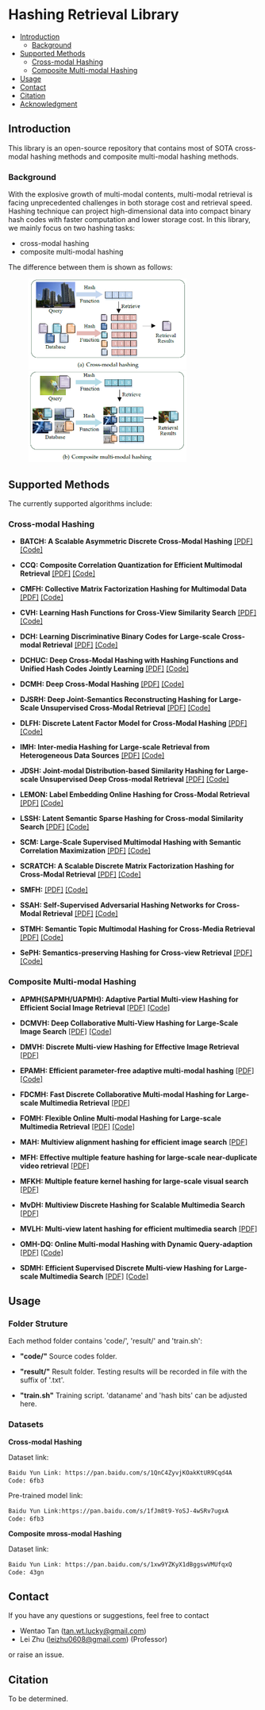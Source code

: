 # Hashing Retrieval Library
- [Introduction](#introduction)
    - [Background](#background)
- [Supported Methods](#supported-methods)
    - [Cross-modal Hashing](#cross-modal-hashing) 
    - [Composite Multi-modal Hashing](#composite-multi-modal-hashing) 
- [Usage](#usage)
- [Contact](#contact)
- [Citation](#citation)
- [Acknowledgment](#acknowledgment)

## Introduction
This library is an open-source repository that contains most of SOTA cross-modal hashing methods and composite multi-modal hashing methods.

### Background
With the explosive growth of multi-modal contents, multi-modal retrieval is facing unprecedented challenges in both storage cost and retrieval speed. Hashing technique can project high-dimensional data into compact binary hash codes with faster computation and lower storage cost. In this library, we mainly focus on two hashing tasks:

- cross-modal hashing
- composite multi-modal hashing

The difference between them is shown as follows:

<figure class='half'>
<img src="figure/main-a.png" width=320/><img src="figure/main-b.png" width=320/>
</figure>


## Supported Methods

The currently supported algorithms include:

### Cross-modal Hashing

- **BATCH: A Scalable Asymmetric Discrete Cross-Modal Hashing**  [[PDF]](https://ieeexplore.ieee.org/document/9001235) [[Code]](https://github.com/yxinwang/BATCH-TKDE2020)

- **CCQ: Composite Correlation Quantization for Efficient Multimodal Retrieval** [[PDF]](https://dl.acm.org/doi/abs/10.1145/2911451.2911493) [[Code]]()

- **CMFH: Collective Matrix Factorization Hashing for Multimodal Data**  [[PDF]](https://openaccess.thecvf.com/content_cvpr_2014/html/Ding_Collective_Matrix_Factorization_2014_CVPR_paper.html) [[Code]]()
  
- **CVH: Learning Hash Functions for Cross-View Similarity Search** [[PDF]](https://www.aaai.org/ocs/index.php/IJCAI/IJCAI11/paper/view/3350/3446) [[Code]]()
   
- **DCH: Learning Discriminative Binary Codes for Large-scale Cross-modal Retrieval** [[PDF]](https://ieeexplore.ieee.org/abstract/document/7867785) [[Code]]()

- **DCHUC: Deep Cross-Modal Hashing with Hashing Functions and Unified Hash Codes Jointly Learning** [[PDF]](https://ieeexplore.ieee.org/abstract/document/9069300) [[Code]](https://github.com/rongchengtu1/DCHUC)

- **DCMH: Deep Cross-Modal Hashing** [[PDF]](https://openaccess.thecvf.com/content_cvpr_2017/html/Jiang_Deep_Cross-Modal_Hashing_CVPR_2017_paper.html) [[Code]](https://github.com/jiangqy/DCMH-CVPR2017)

- **DJSRH: Deep Joint-Semantics Reconstructing Hashing for Large-Scale Unsupervised Cross-Modal Retrieval** [[PDF]](https://openaccess.thecvf.com/content_ICCV_2019/html/Su_Deep_Joint-Semantics_Reconstructing_Hashing_for_Large-Scale_Unsupervised_Cross-Modal_Retrieval_ICCV_2019_paper.html) [[Code]](https://github.com/zs-zhong/DJSRH)

- **DLFH: Discrete Latent Factor Model for Cross-Modal Hashing** [[PDF]](https://ieeexplore.ieee.org/abstract/document/8636536) [[Code]](https://github.com/jiangqy/DLFH-TIP2019)

- **IMH: Inter-media Hashing for Large-scale Retrieval from Heterogeneous Data Sources** [[PDF]](https://dl.acm.org/doi/abs/10.1145/2463676.2465274) [[Code]]()

- **JDSH: Joint-modal Distribution-based Similarity Hashing for Large-scale Unsupervised Deep Cross-modal Retrieval** [[PDF]](https://dl.acm.org/doi/abs/10.1145/3397271.3401086) [[Code]](https://github.com/KaiserLew/JDSH)
    
- **LEMON: Label Embedding Online Hashing for Cross-Modal Retrieval** [[PDF]](https://dl.acm.org/doi/abs/10.1145/3394171.3413971) [[Code]](https://github.com/yxinwang/LEMON-MM2020)
    
- **LSSH: Latent Semantic Sparse Hashing for Cross-modal Similarity Search** [[PDF]](https://dl.acm.org/doi/abs/10.1145/2600428.2609610) [[Code]]()
    
- **SCM: Large-Scale Supervised Multimodal Hashing with Semantic Correlation Maximization** [[PDF]](https://ojs.aaai.org/index.php/AAAI/article/view/8995) [[Code]]()
    
- **SCRATCH: A Scalable Discrete Matrix Factorization Hashing for Cross-Modal Retrieval** [[PDF]](https://dl.acm.org/doi/abs/10.1145/3240508.3240547) [[Code]]()
    
- **SMFH:** [[PDF]]() [[Code]]()

- **SSAH: Self-Supervised Adversarial Hashing Networks for Cross-Modal Retrieval** [[PDF]](https://openaccess.thecvf.com/content_cvpr_2018/html/Li_Self-Supervised_Adversarial_Hashing_CVPR_2018_paper.html) [[Code]](https://github.com/lelan-li/SSAH)
    
- **STMH: Semantic Topic Multimodal Hashing for Cross-Media Retrieval** [[PDF]](https://www.ijcai.org/Abstract/15/546) [[Code]](https://github.com/Wangdi-Xidian/STMH)
    
- **SePH: Semantics-preserving Hashing for Cross-view Retrieval** [[PDF]](https://openaccess.thecvf.com/content_cvpr_2015/html/Lin_Semantics-Preserving_Hashing_for_2015_CVPR_paper.html) [[Code]]()
    
### Composite Multi-modal Hashing

- **APMH(SAPMH/UAPMH): Adaptive Partial Multi-view Hashing for Efficient Social Image Retrieval**  [[PDF]](https://ieeexplore.ieee.org/document/9257004) [[Code]](https://github.com/ChaoqunZheng/APMH)

- **DCMVH: Deep Collaborative Multi-View Hashing for Large-Scale Image Search** [[PDF]](https://ieeexplore.ieee.org/abstract/document/9007019) [[Code]](https://github.com/lxuu306/DCMVH)


- **DMVH: Discrete Multi-view Hashing for Effective Image Retrieval** [[PDF]](https://dl.acm.org/doi/abs/10.1145/3078971.3078981) 


- **EPAMH: Efficient parameter-free adaptive multi-modal hashing** [[PDF]](https://ieeexplore.ieee.org/abstract/document/9137647) [[Code]](https://github.com/ChaoqunZheng/EPAMH)

- **FDCMH: Fast Discrete Collaborative Multi-modal Hashing for Large-scale Multimedia Retrieval** [[PDF]](https://ieeexplore.ieee.org/abstract/document/8700276)

- **FOMH: Flexible Online Multi-modal Hashing for Large-scale Multimedia Retrieval** [[PDF]](https://dl.acm.org/doi/abs/10.1145/3343031.3350999) [[Code]](https://github.com/lxuu306/FOMH)

- **MAH: Multiview alignment hashing for efficient image search** [[PDF]](https://ieeexplore.ieee.org/abstract/document/7006770)

- **MFH: Effective multiple feature hashing for large-scale near-duplicate video retrieval** [[PDF]](https://ieeexplore.ieee.org/abstract/document/6553136)

- **MFKH: Multiple feature kernel hashing for large-scale visual search** [[PDF]](https://www.sciencedirect.com/science/article/abs/pii/S0031320313003452)


- **MvDH: Multiview Discrete Hashing for Scalable Multimedia Search** [[PDF]](https://dl.acm.org/doi/abs/10.1145/3178119)


- **MVLH: Multi-view latent hashing for efficient multimedia search** [[PDF]](https://dl.acm.org/doi/abs/10.1145/2733373.2806342)


- **OMH-DQ: Online Multi-modal Hashing with Dynamic Query-adaption** [[PDF]](https://dl.acm.org/doi/abs/10.1145/3331184.3331217) [[Code]](https://github.com/lxuu306/OMH-DQ_SIGIR2019)

- **SDMH: Efficient Supervised Discrete Multi-view Hashing for Large-scale Multimedia Search** [[PDF]](https://ieeexplore.ieee.org/abstract/document/8868211) [[Code]](https://github.com/lxuu306/SDMH)

## Usage

### Folder Struture

Each method folder contains 'code/', 'result/' and 'train.sh':

- **"code/"** Source codes folder.

- **"result/"** Result folder. Testing results will be recorded in file with the suffix of '.txt'.

- **"train.sh"** Training script. 'dataname' and 'hash bits' can be adjusted here.

### Datasets

**Cross-modal Hashing**

Dataset link:

    Baidu Yun Link: https://pan.baidu.com/s/1QnC4ZyvjKOakKtUR9Cqd4A
    Code: 6fb3
    
Pre-trained model link:

    Baidu Yun Link:https://pan.baidu.com/s/1fJm8t9-YoSJ-4wSRv7ugxA 
    Code: 6fb3 
    
**Composite mross-modal Hashing**

Dataset link:

    Baidu Yun Link: https://pan.baidu.com/s/1xw9YZKyX1dBggswVMUfqxQ 
    Code: 43gn


## Contact

If you have any questions or suggestions, feel free to contact
- Wentao Tan (tan.wt.lucky@gmail.com)
- Lei Zhu (leizhu0608@gmail.com) (Professor)

or raise an issue.

## Citation
To be determined.